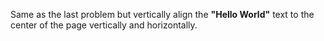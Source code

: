 Same as the last problem but vertically align the **"Hello World"** text to the center of the page vertically and horizontally.